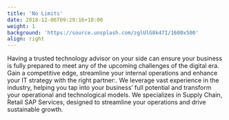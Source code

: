 ```yaml
---
title: 'No Limits'
date: 2018-12-06T09:29:16+10:00
weight: 1
background: 'https://source.unsplash.com/zglUlG8k47I/1600x500'
align: right
---
```


Having a trusted technology advisor on your side can ensure your business is fully prepared to meet any of the upcoming challenges of the digital era. Gain a competitive edge, streamline your internal operations and enhance your IT strategy with the right partner:. 
We leverage vast experience in the industry, helping you tap into your business’ full potential and transform your operational and technological models. We specializes in Supply Chain, Retail SAP Services, designed to streamline your operations and drive sustainable growth. 